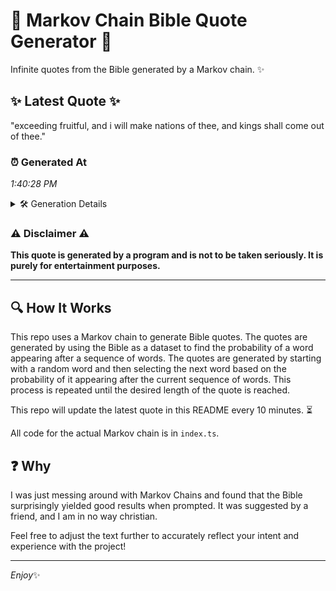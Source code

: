 # 📖 Markov Chain Bible Quote Generator 📖

Infinite quotes from the Bible generated by a Markov chain. ✨

## ✨ Latest Quote ✨
"exceeding fruitful, and i will make nations of thee, and kings shall come out of thee."

### ⏰ Generated At
*1:40:28 PM*

<details>
    <summary>🛠️ Generation Details</summary>
    <p>
        <strong>🌱 Seed:</strong> exceeding<br>
        <strong>🔄 Iterations:</strong> 15<br>
        <strong>📜 Context History:</strong><br>[ exceeding ]: fruitful,<br>[ exceeding, fruitful, ]: and<br>[ exceeding, fruitful,, and ]: i<br>[ exceeding, fruitful,, and, i ]: will<br>[ exceeding, fruitful,, and, i, will ]: make<br>[ exceeding, fruitful,, and, i, will, make ]: nations<br>[ fruitful,, and, i, will, make, nations ]: of<br>[ and, i, will, make, nations, of ]: thee,<br>[ i, will, make, nations, of, thee, ]: and<br>[ will, make, nations, of, thee,, and ]: kings<br>[ make, nations, of, thee,, and, kings ]: shall<br>[ nations, of, thee,, and, kings, shall ]: come<br>[ of, thee,, and, kings, shall, come ]: out<br>[ thee,, and, kings, shall, come, out ]: of<br>[ and, kings, shall, come, out, of ]: thee.<br>
    </p>
</details>

### ⚠️ Disclaimer ⚠️
**This quote is generated by a program and is not to be taken seriously. It is purely for entertainment purposes.**

---

## 🔍 How It Works

This repo uses a Markov chain to generate Bible quotes. The quotes are generated by using the Bible as a dataset to find the probability of a word appearing after a sequence of words. The quotes are generated by starting with a random word and then selecting the next word based on the probability of it appearing after the current sequence of words. This process is repeated until the desired length of the quote is reached.

This repo will update the latest quote in this README every 10 minutes. ⏳

All code for the actual Markov chain is in `index.ts`.

## ❓ Why

I was just messing around with Markov Chains and found that the Bible surprisingly yielded good results when prompted. 
It was suggested by a friend, and I am in no way christian.

Feel free to adjust the text further to accurately reflect your intent and experience with the project!

---

*Enjoy*✨
